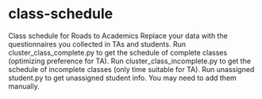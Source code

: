 # class-schedule
Class schedule for Roads to Academics
Replace your data with the questionnaires you collected in TAs and students.
Run cluster_class_complete.py to get the schedule of complete classes (optimizing preference for TA).
Run cluster_class_incomplete.py to get the schedule of incomplete classes (only time suitable for TA).
Run unassigned student.py to get unassigned student info. You may need to add them manually.
